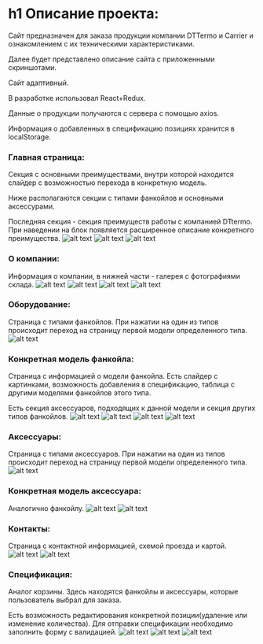 h1 Описание проекта:
=====================
Сайт предназначен для заказа продукции компании DTTermo и Carrier и ознакомлением с их техническими характеристиками.

Далее будет представлено описание сайта с приложенными скриншотами.

Сайт адаптивный. 

В разработке использовал React+Redux. 

Данные о продукции получаются с сервера с помощью axios.

Информация о добавленных в спецификацию позициях хранится в localStorage.


### Главная страница:

Секция с основными преимуществами, внутри которой находится слайдер с возможностью перехода в конкретную модель.
    
Ниже располагаются секции с типами фанкойлов и основными аксессурами.

Последняя секция - секция преимуществ работы с компанией DTtermo. При наведении на блок появляется расширенное описание конкретного преимущества.
![alt text](descriptionProject/MainPage-1.PNG )
![alt text](descriptionProject/MainPage-2.PNG )
![alt text](descriptionProject/MainPage-3.PNG )

### О компании:

Информация о компании, в нижней части - галерея с фотографиями склада.
![alt text](descriptionProject/about-1.PNG )
![alt text](descriptionProject/about-2.PNG )
![alt text](descriptionProject/about-3.PNG )
![alt text](descriptionProject/about-4.PNG )

### Оборудование: 

Страница с типами фанкойлов. При нажатии на один из типов происходит переход на страницу первой модели определенного типа.
![alt text](descriptionProject/fancoils.PNG )

### Конкретная модель фанкойла:

Страница с информацией о модели фанкойла. Есть слайдер с картинками, возможность добавления в спецификацию, таблица с другими моделями фанкойлов этого типа.
    
Есть секция аксессуаров, подходящих к данной модели и секция других типов фанкойлов.
![alt text](descriptionProject/fancoilModel-1.PNG )
![alt text](descriptionProject/fancoilModel-2.PNG )
![alt text](descriptionProject/fancoilModel-3.PNG )
![alt text](descriptionProject/fancoilModel-4.PNG )

 ### Аксессуары: 
 
 Страница с типами аксессуаров. При нажатии на один из типов происходит переход на страницу первой модели определенного типа.
![alt text](descriptionProject/accessories.PNG )

### Конкретная модель аксессуара:

 Аналогично фанкойлу.
![alt text](descriptionProject/accessoryModel-1.PNG )
![alt text](descriptionProject/accessoryModel-2.PNG )

### Контакты:

 Страница с контактной информацией, схемой проезда и картой.
![alt text](descriptionProject/contacts-1.PNG )
![alt text](descriptionProject/contacts-2.PNG )

### Спецификация:

Аналог корзины. Здесь находятся фанкойлы и аксессуары, которые пользователь выбрал для заказа.
    
Есть возможность редактирования конкретной позиции(удаление или изменение количества). Для отправки спецификации необходимо заполнить форму с валидацией.
![alt text](descriptionProject/spec-1.PNG )
![alt text](descriptionProject/spec-2.PNG )
![alt text](descriptionProject/spec-3.PNG )
